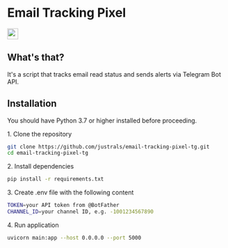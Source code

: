 <h1>Email Tracking Pixel</h1>
<a href="https://github.com/justrals/email-tracking-pixel-tg"><img src="https://img.shields.io/github/stars/justrals/email-tracking-pixel-tg" height="25px"></a>

<h2>What's that?</h2>
<p>It's a script that tracks email read status and sends alerts via Telegram Bot API.</p>
<h2>Installation</h2>
<p>You should have Python 3.7 or higher installed before proceeding.</p>

<p>1. Clone the repository</p>

```bash
git clone https://github.com/justrals/email-tracking-pixel-tg.git
cd email-tracking-pixel-tg
```
<p>2. Install dependencies</p>

```bash
pip install -r requirements.txt
```
<p>3. Create .env file with the following content</p>

```bash
TOKEN=your API token from @BotFather
CHANNEL_ID=your channel ID, e.g. -1001234567890
```
<p>4. Run application</p>

```bash
uvicorn main:app --host 0.0.0.0 --port 5000
```
